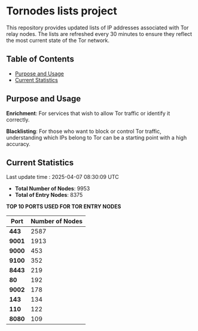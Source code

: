 # Tornodes lists project

This repository provides updated lists of IP addresses associated with Tor relay nodes. The lists are refreshed every 30 minutes to ensure they reflect the most current state of the Tor network.

## Table of Contents

- [Purpose and Usage](#purpose-and-usage)
- [Current Statistics](#current-statistics)


## Purpose and Usage

**Enrichment**: For services that wish to allow Tor traffic or identify it correctly.

**Blacklisting**: For those who want to block or control Tor traffic, understanding which IPs belong to Tor can be a starting point with a high accuracy.

## Current Statistics

Last update time : 2025-04-07 08:30:09 UTC

- **Total Number of Nodes**: 9953
- **Total of Entry Nodes**: 8375

**TOP 10 PORTS USED FOR TOR ENTRY NODES**

| **Port** | **Number of Nodes** |
|------|-----------------|
| **443**   | 2587  |
| **9001**   | 1913  |
| **9000**   | 453  |
| **9100**   | 352  |
| **8443**   | 219  |
| **80**   | 192  |
| **9002**   | 178  |
| **143**   | 134  |
| **110**   | 122  |
| **8080**   | 109  |

